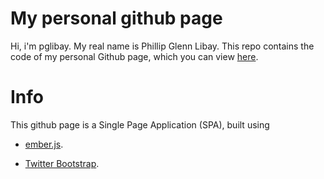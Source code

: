 My personal github page
========================

Hi, i'm pglibay. My real name is Phillip Glenn Libay. This repo contains the code of my personal Github page, which you can view [here](http://pglibay.github.io).


Info
=====

This github page is a Single Page Application (SPA), built using

- [ember.js](http://emberjs.coms).

- [Twitter Bootstrap](http://emberjs.coms).
